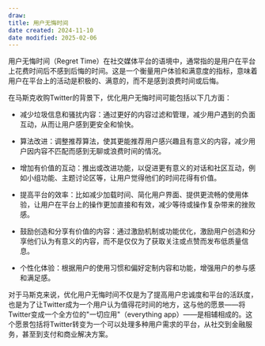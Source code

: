 ```yaml
---
draw:
title: 用户无悔时间
date created: 2024-11-10
date modified: 2025-02-06
---
```


用户无悔时间（Regret Time）在社交媒体平台的语境中，通常指的是用户在平台上花费时间后不感到后悔的时间。这是一个衡量用户体验和满意度的指标，意味着用户在平台上的活动是积极的、满意的，而不是感到浪费时间或后悔。

  

在马斯克收购Twitter的背景下，优化用户无悔时间可能包括以下几方面：

  

- 减少垃圾信息和骚扰内容：通过更好的内容过滤和管理，减少用户遇到的负面互动，从而让用户感到更安全和愉快。
- 算法改进：调整推荐算法，使其更能推荐用户感兴趣且有意义的内容，减少用户因内容不匹配而感到无聊或浪费时间的情况。

  

- 增加有价值的互动：推出或改进功能，以促进更有意义的对话和社区互动，例如小组功能、主题讨论区等，让用户觉得他们的时间花得有价值。

  

- 提高平台的效率：比如减少加载时间、简化用户界面、提供更流畅的使用体验，让用户在平台上的操作更加直接和有效，减少等待或操作复杂带来的挫败感。

  

- 鼓励创造和分享有价值的内容：通过激励机制或功能优化，激励用户创造和分享他们认为有意义的内容，而不是仅仅为了获取关注或点赞而发布低质量信息。

  

- 个性化体验：根据用户的使用习惯和偏好定制内容和功能，增强用户的参与感和满足感。

  

对于马斯克来说，优化用户无悔时间不仅是为了提高用户忠诚度和平台的活跃度，也是为了让Twitter成为一个用户认为值得花时间的地方，这与他的愿景——将Twitter变成一个全方位的"一切应用"（everything app）——是相辅相成的。这个愿景包括将Twitter转变为一个可以处理多种用户需求的平台，从社交到金融服务，甚至到支付和商业解决方案。
